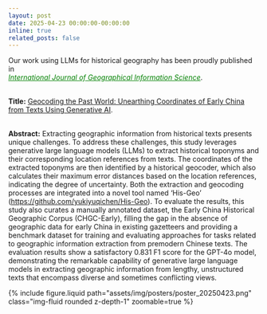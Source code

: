 ```yaml
---
layout: post
date: 2025-04-23 00:00:00-00:00:00
inline: true
related_posts: false
---
```


Our work using LLMs for historical geography has been proudly published in  
<i><a href="https://doi.org/10.1080/13658816.2025.2491711" style="color: green;">International Journal of Geographical Information Science</a></i>.  <br><br>

**Title:** <u>Geocoding the Past World: Unearthing Coordinates of Early China from Texts Using Generative AI</u>.<br><br>

**Abstract:** Extracting geographic information from historical texts presents unique challenges. To address these challenges, this study leverages generative large language models (LLMs) to extract historical toponyms and their corresponding location references from texts. The coordinates of the extracted toponyms are then identified by a historical geocoder, which also calculates their maximum error distances based on the location references, indicating the degree of uncertainty. Both the extraction and geocoding processes are integrated into a novel tool named ‘His-Geo’ (https://github.com/yukiyuqichen/His-Geo). To evaluate the results, this study also curates a manually annotated dataset, the Early China Historical Geographic Corpus (CHGC-Early), filling the gap in the absence of geographic data for early China in existing gazetteers and providing a benchmark dataset for training and evaluating approaches for tasks related to geographic information extraction from premodern Chinese texts. The evaluation results show a satisfactory 0.831 F1 score for the GPT-4o model, demonstrating the remarkable capability of generative large language models in extracting geographic information from lengthy, unstructured texts that encompass diverse and sometimes conflicting views.

<div class="row mt-3">
    <div class="col-sm mt-3 mt-md-0">
        {% include figure.liquid path="assets/img/posters/poster_20250423.png" class="img-fluid rounded z-depth-1" zoomable=true %}
    </div>
</div>

